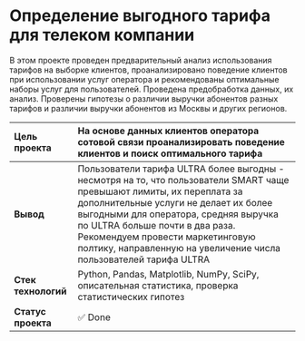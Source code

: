 # Определение выгодного тарифа для телеком компании
В этом проекте проведен предварительный анализ использования тарифов на выборке клиентов,
проанализировано поведение клиентов при использовании услуг оператора и
рекомендованы оптимальные наборы услуг для пользователей. Проведена предобработка
данных, их анализ. Проверены гипотезы о различии выручки абонентов разных тарифов и
различии выручки абонентов из Москвы и других регионов.

| __Цель проекта__ | На основе данных клиентов оператора сотовой связи проанализировать поведение клиентов и поиск оптимального тарифа |
| :------ | :------ |
| __Вывод__ | Пользователи тарифа ULTRA более выгодны - несмотря на то, что пользователи SMART чаще превышают лимиты, их переплата за дополнительные услуги не делает их более выгодными для оператора, средняя выручка по ULTRA больше почти в два раза. Рекомендуем провести маркетинговую полтику, направленную на увеличение числа пользователей тарифа ULTRA|
| __Стек технологий__|Python, Pandas, Matplotlib, NumPy, SciPy, описательная статистика, проверка статистических гипотез |
| __Статус проекта__ | ✅ Done |
